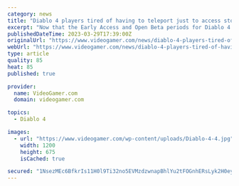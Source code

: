 ```yaml
---
category: news
title: "Diablo 4 players tired of having to teleport just to access storage system"
excerpt: "Now that the Early Access and Open Beta periods for Diablo 4 have concluded, players are now fiercely debating the features that they loved and disliked during the premature preview of the game. Most ..."
publishedDateTime: 2023-03-29T17:39:00Z
originalUrl: "https://www.videogamer.com/news/diablo-4-players-tired-of-having-to-teleport-just-to-access-storage-system/"
webUrl: "https://www.videogamer.com/news/diablo-4-players-tired-of-having-to-teleport-just-to-access-storage-system/"
type: article
quality: 85
heat: 85
published: true

provider:
  name: VideoGamer.com
  domain: videogamer.com

topics:
  - Diablo 4

images:
  - url: "https://www.videogamer.com/wp-content/uploads/Diablo-4-4.jpg"
    width: 1200
    height: 675
    isCached: true

secured: "1NsezMEc6BfkrIs11H0l9Ti32no5EVMzdzwnapBhlYu2tFOGnhERsLyk2H0eybx9mOox6joX6Xqp6POIHQMrTEgat9994Yw38NH6WH2ycjXbUwQeiDYPMNT7XOxPm1kjSy2eR79M6cmOsnIvj8nL4kr190FKpAVcomfUcj8bDMXCOZXAK3CDBrlVbLd5MUb7Oepgn1vae3MeJ4yNne4ea+XNq/X7ONsJ0SYIrsnpuW1x4q3JWKw7nmp/clINTljTqb69kR23vfFcxb2sAPLZwtVr3RbyRH+huQrwRy/+E9tTRVogFuc3ecEjmU4qYGz9LlvV8NAELX4hHy5IeTEvGiYi5UkKH1PSwe/DvlO+cIM=;l3NWM+m58nUarTZuknC9ew=="
---
```


